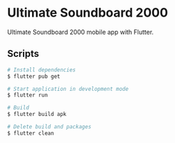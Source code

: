 # Ultimate Soundboard 2000

Ultimate Soundboard 2000 mobile app with Flutter.

## Scripts

```bash
# Install dependencies
$ flutter pub get

# Start application in development mode
$ flutter run

# Build
$ flutter build apk

# Delete build and packages
$ flutter clean
```
